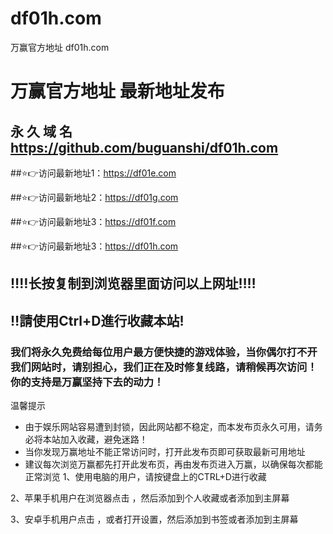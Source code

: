 # df01h.com
万赢官方地址 df01h.com

# 万赢官方地址 最新地址发布 

## 永 久 域 名 https://github.com/buguanshi/df01h.com

##⭐️👉访问最新地址1：https://df01e.com

##⭐️👉访问最新地址2：https://df01g.com

##⭐️👉访问最新地址3：https://df01f.com

##⭐️👉访问最新地址3：https://df01h.com


## ‼️‼️长按复制到浏览器里面访问以上网址‼️‼️ 
## ‼️請使用Ctrl+D進行收藏本站!  
 
### 我们将永久免费给每位用户最方便快捷的游戏体验，当你偶尔打不开我们网站时，请别担心，我们正在及时修复线路，请稍候再次访问！你的支持是万赢坚持下去的动力！

温馨提示
* 由于娱乐网站容易遭到封锁，因此网站都不稳定，而本发布页永久可用，请务必将本站加入收藏，避免迷路！
* 当你发现万赢地址不能正常访问时，打开此发布页即可获取最新可用地址
* 建议每次浏览万赢都先打开此发布页，再由发布页进入万赢，以确保每次都能正常浏览
1、使用电脑的用户，请按键盘上的CTRL+D进行收藏

2、苹果手机用户在浏览器点击 ，然后添加到个人收藏或者添加到主屏幕

3、安卓手机用户点击 ，或者打开设置，然后添加到书签或者添加到主屏幕
